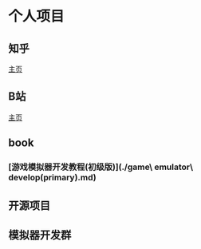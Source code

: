 # 个人项目

## 知乎
[主页](https://www.zhihu.com/people/jim-79-39-91)
## B站
[主页](https://space.bilibili.com/3493279404395296)

## book
### [游戏模拟器开发教程(初级版)](./game\ emulator\ develop(primary).md)

## 开源项目

## 模拟器开发群

